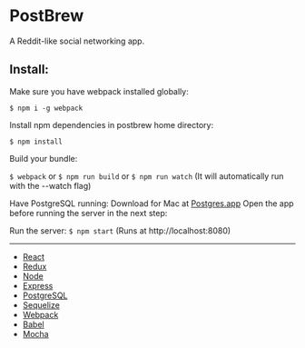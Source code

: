 # PostBrew

A Reddit-like social networking app.

## Install:

Make sure you have webpack installed globally:

`$ npm i -g webpack`

Install npm dependencies in postbrew home directory:

`$ npm install`

Build your bundle:

`$ webpack` or
`$ npm run build` or
`$ npm run watch` (It will automatically run with the --watch flag)

Have PostgreSQL running:
Download for Mac at [Postgres.app](http://postgresapp.com/)
Open the app before running the server in the next step:

Run the server:
`$ npm start` (Runs at http://localhost:8080)

***

- [React](https://github.com/facebook/react)
- [Redux](https://github.com/reactjs/redux)
- [Node](https://github.com/nodejs/node)
- [Express](https://github.com/expressjs/express)
- [PostgreSQL](http://www.postgresql.org/)
- [Sequelize](https://github.com/sequelize/sequelize)
- [Webpack](https://webpack.github.io/">Webpack)
- [Babel](http://babeljs.io)
- [Mocha](https://github.com/mochajs/mocha)

